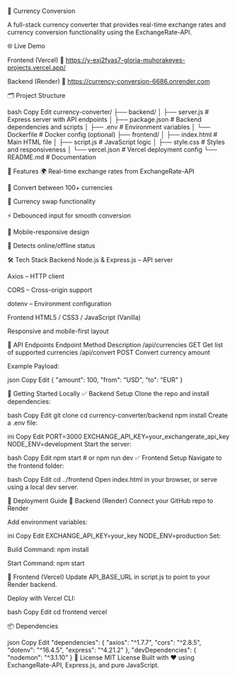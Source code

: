 💱 Currency Conversion


A full-stack currency converter that provides real-time exchange rates and currency conversion functionality using the ExchangeRate-API.

🌐 Live Demo

Frontend (Vercel)
🔗 https://y-exj2fyas7-gloria-muhorakeyes-projects.vercel.app/

Backend (Render)
🔗 https://currency-conversion-6686.onrender.com

🗂️ Project Structure

bash
Copy
Edit
currency-converter/
├── backend/
│   ├── server.js          # Express server with API endpoints
│   ├── package.json       # Backend dependencies and scripts
│   ├── .env               # Environment variables
│   └── Dockerfile         # Docker config (optional)
├── frontend/
│   ├── index.html         # Main HTML file
│   ├── script.js          # JavaScript logic
│   ├── style.css          # Styles and responsiveness
│   └── vercel.json        # Vercel deployment config
└── README.md              # Documentation


🚀 Features
🌍 Real-time exchange rates from ExchangeRate-API

💱 Convert between 100+ currencies

🔄 Currency swap functionality

⚡ Debounced input for smooth conversion

📱 Mobile-responsive design

📡 Detects online/offline status



🛠️ Tech Stack
Backend
Node.js & Express.js – API server

Axios – HTTP client

CORS – Cross-origin support

dotenv – Environment configuration



Frontend
HTML5 / CSS3 / JavaScript (Vanilla)

Responsive and mobile-first layout



📡 API Endpoints
Endpoint	Method	Description
/api/currencies	GET	Get list of supported currencies
/api/convert	POST	Convert currency amount


Example Payload:

json
Copy
Edit
{
  "amount": 100,
  "from": "USD",
  "to": "EUR"
}


🧪 Getting Started Locally
✅ Backend Setup
Clone the repo and install dependencies:

bash
Copy
Edit
git clone <repository-url>
cd currency-converter/backend
npm install
Create a .env file:

ini
Copy
Edit
PORT=3000
EXCHANGE_API_KEY=your_exchangerate_api_key
NODE_ENV=development
Start the server:

bash
Copy
Edit
npm start        # or npm run dev
✅ Frontend Setup
Navigate to the frontend folder:

bash
Copy
Edit
cd ../frontend
Open index.html in your browser, or serve using a local dev server.

🚀 Deployment Guide
🔧 Backend (Render)
Connect your GitHub repo to Render

Add environment variables:

ini
Copy
Edit
EXCHANGE_API_KEY=your_key
NODE_ENV=production
Set:

Build Command: npm install

Start Command: npm start

🎯 Frontend (Vercel)
Update API_BASE_URL in script.js to point to your Render backend.

Deploy with Vercel CLI:

bash
Copy
Edit
cd frontend
vercel


📦 Dependencies


json
Copy
Edit
"dependencies": {
  "axios": "^1.7.7",
  "cors": "^2.8.5",
  "dotenv": "^16.4.5",
  "express": "^4.21.2"
},
"devDependencies": {
  "nodemon": "^3.1.10"
}
📄 License
MIT License
Built with ❤️ using ExchangeRate-API, Express.js, and pure JavaScript.


